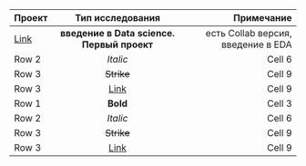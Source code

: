 | Проект  | Тип исследования | Примечание |
|:------------- |:---------------:| -------------:|
| [Link](dot.com)         | **введение в Data science. Первый проект**        | есть Collab версия, введение в EDA      |
| Row 2         | *Italic*        | Cell 6        |
| Row 3         | ~~Strike~~      | Cell 9        |
| Row 3         | [Link](dot.com) | Cell 9        |
| Row 1         | **Bold**        | Cell 3        |
| Row 2         | *Italic*        | Cell 6        |
| Row 3         | ~~Strike~~      | Cell 9        |
| Row 3         | [Link](dot.com) | Cell 9        |
